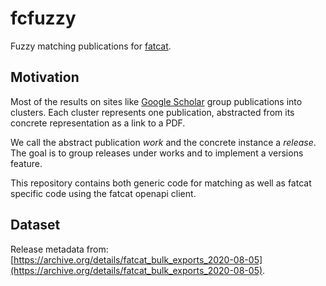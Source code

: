 # fcfuzzy

Fuzzy matching publications for [fatcat](https://fatcat.wiki).

## Motivation

Most of the results on sites like [Google
Scholar](https://scholar.google.com/scholar?q=fuzzy+matching) group
publications into clusters. Each cluster represents one publication, abstracted
from its concrete representation as a link to a PDF.

We call the abstract publication *work* and the concrete instance a *release*.
The goal is to group releases under works and to implement a versions feature.

This repository contains both generic code for matching as well as fatcat
specific code using the fatcat openapi client.

## Dataset

Release metadata from: [https://archive.org/details/fatcat_bulk_exports_2020-08-05](https://archive.org/details/fatcat_bulk_exports_2020-08-05).
